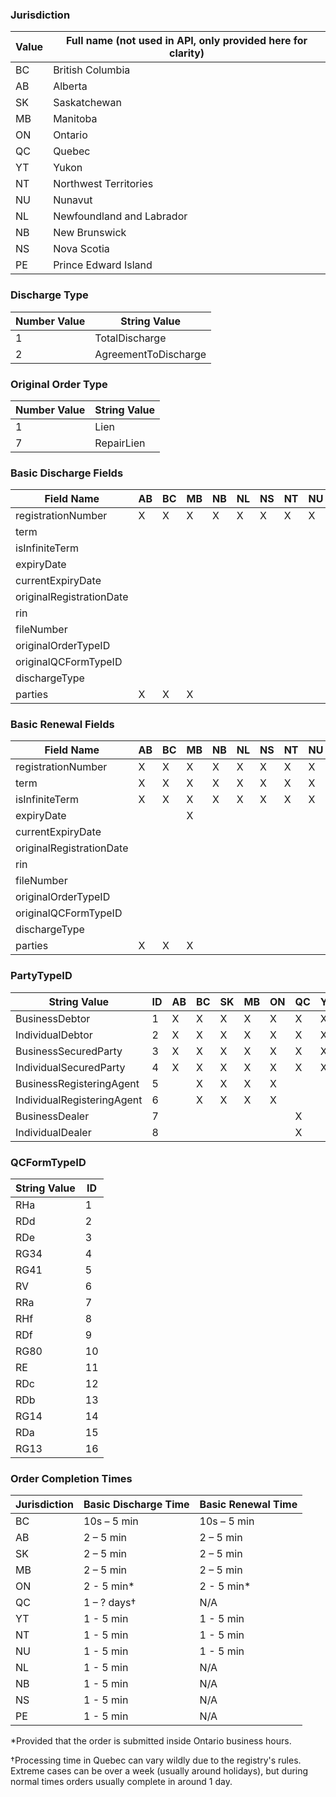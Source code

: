### Jurisdiction
| Value | Full name (not used in API, only provided here for clarity) |
| ----- | ----------------------------------------------------------- |
| BC | British Columbia |
| AB | Alberta |
| SK | Saskatchewan |
| MB | Manitoba |
| ON | Ontario |
| QC | Quebec |
| YT | Yukon |
| NT | Northwest Territories |
| NU | Nunavut |
| NL | Newfoundland and Labrador |
| NB | New Brunswick |
| NS | Nova Scotia |
| PE | Prince Edward Island |

### Discharge Type
| Number Value | String Value |
| ----- | ----- |
| 1 | TotalDischarge |
| 2 | AgreementToDischarge |

### Original Order Type
| Number Value | String Value |
| ----- | ----- |
| 1 | Lien |
| 7 | RepairLien |

### Basic Discharge Fields
| Field Name               | AB | BC | MB | NB | NL | NS | NT | NU | ON | PE | QC | SK | YT |
|--------------------------|----|----|----|----|----|----|----|----|----|----|----|----|----|
| registrationNumber       | X  | X  | X  | X  | X  | X  | X  | X  | X  | X  | X  | X  | X  |
| term                     |    |    |    |    |    |    |    |    |    |    |    |    |    |
| isInfiniteTerm           |    |    |    |    |    |    |    |    |    |    |    |    |    |
| expiryDate               |    |    |    |    |    |    |    |    |    |    |    |    |    |
| currentExpiryDate        |    |    |    |    |    |    |    |    |    |    |    |    |    |
| originalRegistrationDate |    |    |    |    |    |    |    |    |    |    |    |    |    |
| rin                      |    |    |    |    |    |    |    |    |    |    |    | X  |    |
| fileNumber               |    |    |    |    |    |    |    |    | X  |    |    |    |    |
| originalOrderTypeID      |    |    |    |    |    |    |    |    | X  |    |    |    |    |
| originalQCFormTypeID     |    |    |    |    |    |    |    |    |    |    | X  |    |    |
| dischargeType            |    |    |    |    |    |    |    |    |    |    | X  |    |    |
| parties                  | X  | X  | X  |    |    |    |    |    | X  |    | X  |    |    |

### Basic Renewal Fields
| Field Name               | AB | BC | MB | NB | NL | NS | NT | NU | ON | PE | QC | SK | YT |
|--------------------------|----|----|----|----|----|----|----|----|----|----|----|----|----|
| registrationNumber       | X  | X  | X  | X  | X  | X  | X  | X  | X  | X  | X  | X  | X  |
| term                     | X  | X  | X  | X  | X  | X  | X  | X  | X  | X  | X  | X  | X  |
| isInfiniteTerm           | X  | X  | X  | X  | X  | X  | X  | X  | X  | X  | X  | X  | X  |
| expiryDate               |    |    | X  |    |    |    |    |    |    |    | X  | X  |    |
| currentExpiryDate        |    |    |    |    |    |    |    |    | X  |    | X  |    |    |
| originalRegistrationDate |    |    |    |    |    |    |    |    |    |    | X  |    |    |
| rin                      |    |    |    |    |    |    |    |    |    |    |    | X  |    |
| fileNumber               |    |    |    |    |    |    |    |    | X  |    |    |    |    |
| originalOrderTypeID      |    |    |    |    |    |    |    |    | X  |    |    |    |    |
| originalQCFormTypeID     |    |    |    |    |    |    |    |    |    |    | X  |    |    |
| dischargeType            |    |    |    |    |    |    |    |    |    |    | X  |    |    |
| parties                  | X  | X  | X  |    |    |    |    |    | X  |    | X  |    |    |

### PartyTypeID
| String Value               | ID  | AB | BC | SK | MB | ON | QC | YT | NT | NU | NL | NB | NS | PE |
| -------------------------- | --- | -- | -- | -- | -- | -- | -- | -- | -- | -- | -- | -- | -- | -- |
| BusinessDebtor             |  1  | X  | X  | X  | X  | X  | X  | X  | X  | X  | X  | X  | X  | X  |
| IndividualDebtor           |  2  | X  | X  | X  | X  | X  | X  | X  | X  | X  | X  | X  | X  | X  |
| BusinessSecuredParty       |  3  | X  | X  | X  | X  | X  | X  | X  | X  | X  | X  | X  | X  | X  |
| IndividualSecuredParty     |  4  | X  | X  | X  | X  | X  | X  | X  | X  | X  | X  | X  | X  | X  |
| BusinessRegisteringAgent   |  5  |    | X  | X  | X  | X  |    |    |    |    |    |    |    |    |
| IndividualRegisteringAgent |  6  |    | X  | X  | X  | X  |    |    |    |    |    |    |    |    |
| BusinessDealer             |  7  |    |    |    |    |    | X  |    |    |    |    |    |    |    |
| IndividualDealer           |  8  |    |    |    |    |    | X  |    |    |    |    |    |    |    |

### QCFormTypeID
| String Value | ID |
|--------------|----|
| RHa          | 1  |
| RDd          | 2  |
| RDe          | 3  |
| RG34         | 4  |
| RG41         | 5  |
| RV           | 6  |
| RRa          | 7  |
| RHf          | 8  |
| RDf          | 9  |
| RG80         | 10 |
| RE           | 11 |
| RDc          | 12 |
| RDb          | 13 |
| RG14         | 14 |
| RDa          | 15 |
| RG13         | 16 |

### Order Completion Times
| Jurisdiction | Basic Discharge Time | Basic Renewal Time |
|--------------|-------------------|-------------------|
| BC | 10s – 5 min | 10s – 5 min |
| AB | 2 – 5 min | 2 – 5 min |
| SK | 2 – 5 min | 2 – 5 min |
| MB | 2 – 5 min | 2 – 5 min |
| ON | 2 - 5 min* | 2 - 5 min* |
| QC | 1 – ? days† | N/A |
| YT | 1 - 5 min | 1 - 5 min |
| NT | 1 - 5 min | 1 - 5 min |
| NU | 1 - 5 min | 1 - 5 min |
| NL | 1 - 5 min | N/A |
| NB | 1 - 5 min | N/A |
| NS | 1 - 5 min | N/A |
| PE | 1 - 5 min | N/A |

\*Provided that the order is submitted inside Ontario business hours.

†Processing time in Quebec can vary wildly due to the registry's rules. Extreme cases can be over a week (usually around holidays), but during normal times orders usually complete in around 1 day.
